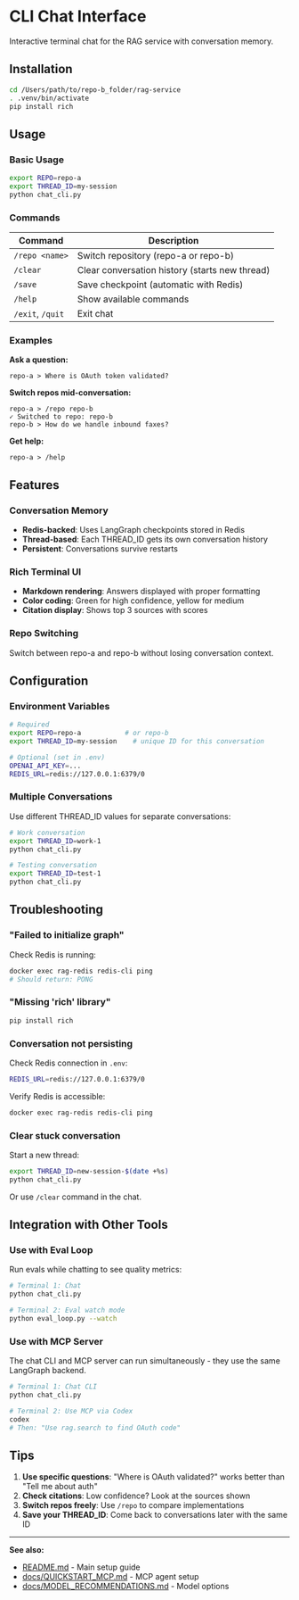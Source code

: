 # CLI Chat Interface

Interactive terminal chat for the RAG service with conversation memory.

## Installation

```bash
cd /Users/path/to/repo-b_folder/rag-service
. .venv/bin/activate
pip install rich
```

## Usage

### Basic Usage

```bash
export REPO=repo-a
export THREAD_ID=my-session
python chat_cli.py
```

### Commands

| Command | Description |
|---------|-------------|
| `/repo <name>` | Switch repository (repo-a or repo-b) |
| `/clear` | Clear conversation history (starts new thread) |
| `/save` | Save checkpoint (automatic with Redis) |
| `/help` | Show available commands |
| `/exit`, `/quit` | Exit chat |

### Examples

**Ask a question:**
```
repo-a > Where is OAuth token validated?
```

**Switch repos mid-conversation:**
```
repo-a > /repo repo-b
✓ Switched to repo: repo-b
repo-b > How do we handle inbound faxes?
```

**Get help:**
```
repo-a > /help
```

## Features

### Conversation Memory
- **Redis-backed**: Uses LangGraph checkpoints stored in Redis
- **Thread-based**: Each THREAD_ID gets its own conversation history
- **Persistent**: Conversations survive restarts

### Rich Terminal UI
- **Markdown rendering**: Answers displayed with proper formatting
- **Color coding**: Green for high confidence, yellow for medium
- **Citation display**: Shows top 3 sources with scores

### Repo Switching
Switch between repo-a and repo-b without losing conversation context.

## Configuration

### Environment Variables

```bash
# Required
export REPO=repo-a           # or repo-b
export THREAD_ID=my-session    # unique ID for this conversation

# Optional (set in .env)
OPENAI_API_KEY=...
REDIS_URL=redis://127.0.0.1:6379/0
```

### Multiple Conversations

Use different THREAD_ID values for separate conversations:

```bash
# Work conversation
export THREAD_ID=work-1
python chat_cli.py

# Testing conversation
export THREAD_ID=test-1
python chat_cli.py
```

## Troubleshooting

### "Failed to initialize graph"

Check Redis is running:
```bash
docker exec rag-redis redis-cli ping
# Should return: PONG
```

### "Missing 'rich' library"

```bash
pip install rich
```

### Conversation not persisting

Check Redis connection in `.env`:
```bash
REDIS_URL=redis://127.0.0.1:6379/0
```

Verify Redis is accessible:
```bash
docker exec rag-redis redis-cli ping
```

### Clear stuck conversation

Start a new thread:
```bash
export THREAD_ID=new-session-$(date +%s)
python chat_cli.py
```

Or use `/clear` command in the chat.

## Integration with Other Tools

### Use with Eval Loop

Run evals while chatting to see quality metrics:

```bash
# Terminal 1: Chat
python chat_cli.py

# Terminal 2: Eval watch mode
python eval_loop.py --watch
```

### Use with MCP Server

The chat CLI and MCP server can run simultaneously - they use the same LangGraph backend.

```bash
# Terminal 1: Chat CLI
python chat_cli.py

# Terminal 2: Use MCP via Codex
codex
# Then: "Use rag.search to find OAuth code"
```

## Tips

1. **Use specific questions**: "Where is OAuth validated?" works better than "Tell me about auth"
2. **Check citations**: Low confidence? Look at the sources shown
3. **Switch repos freely**: Use `/repo` to compare implementations
4. **Save your THREAD_ID**: Come back to conversations later with the same ID

---

**See also:**
- [README.md](../README.md) - Main setup guide
- [docs/QUICKSTART_MCP.md](QUICKSTART_MCP.md) - MCP agent setup
- [docs/MODEL_RECOMMENDATIONS.md](MODEL_RECOMMENDATIONS.md) - Model options
